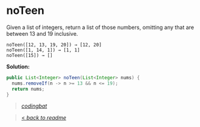 # noTeen

Given a list of integers, return a list of those numbers, omitting any that are between 13 and 19 inclusive.

```
noTeen([12, 13, 19, 20]) → [12, 20]
noTeen([1, 14, 1]) → [1, 1]
noTeen([15]) → []
```

**Solution:**

```java
public List<Integer> noTeen(List<Integer> nums) {
  nums.removeIf(n -> n >= 13 && n <= 19);
  return nums;
}
```

> _[codingbat](https://codingbat.com/prob/p137274)_

> [< _back to readme_](/README.md)
